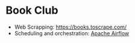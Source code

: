 # Book Club
- Web Scrapping: https://books.toscrape.com/
- Scheduling and orchestration: [Apache Airflow](https://airflow.apache.org/docs/apache-airflow/stable/)
